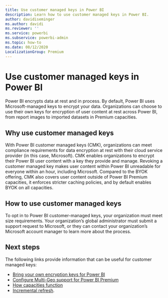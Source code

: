 ```yaml
---
title: Use customer managed keys in Power BI
description: Learn how to use customer managed keys in Power BI.
author: davidiseminger
ms.author: davidi
ms.reviewer: ''
ms.service: powerbi
ms.subservice: powerbi-admin
ms.topic: how-to
ms.date: 08/12/2020
LocalizationGroup: Premium
---
```


# Use customer managed keys in Power BI

Power BI encrypts data at rest and in process. By default, Power BI uses Microsoft-managed keys to encrypt your data. Organizations can choose to use their own keys for encryption of user content at rest across Power BI, from report images to imported datasets in Premium capacities. 

## Why use customer managed keys
With Power BI customer managed keys (CMK), organizations can meet compliance requirements for data encryption at rest with their cloud service provider (in this case, Microsoft). CMK enables organizations to encrypt their Power BI user content with a key they provide and manage. Revoking a customer managed key makes user content within Power BI unreadable for everyone within an hour, including Microsoft. Compared to the BYOK offering, CMK also covers user content outside of Power BI Premium capacities, it enforces stricter caching policies, and by default enables BYOK on all capacities. 
 
## How to use customer managed keys
To opt in to Power BI customer-managed keys, your organization must meet size requirements. Your organization’s global administrator must submit a support request to Microsoft, or they can contact your organization’s Microsoft account manager to learn more about the process.  


## Next steps

The following links provide information that can be useful for customer managed keys:

* [Bring your own encryption keys for Power BI](service-encryption-byok.md)
* [Configure Multi-Geo support for Power BI Premium](service-admin-premium-multi-geo.md)
* [How capacities function](service-premium-what-is.md#how-capacities-function)
* [Incremental refresh](service-premium-incremental-refresh.md).
